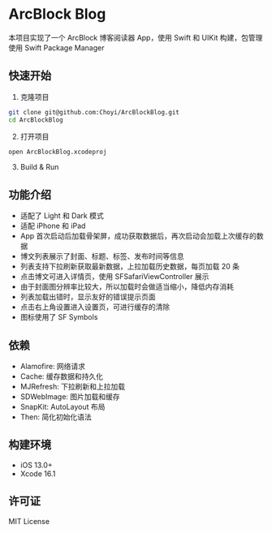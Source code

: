 # ArcBlock Blog

本项目实现了一个 ArcBlock 博客阅读器 App，使用 Swift 和 UIKit 构建，包管理使用 Swift Package Manager

## 快速开始

1. 克隆项目
```bash
git clone git@github.com:Choyi/ArcBlockBlog.git
cd ArcBlockBlog
```

2. 打开项目
```bash
open ArcBlockBlog.xcodeproj
```

3. Build & Run

## 功能介绍

- 适配了 Light 和 Dark 模式
- 适配 iPhone 和 iPad
- App 首次启动后加载骨架屏，成功获取数据后，再次启动会加载上次缓存的数据
- 博文列表展示了封面、标题、标签、发布时间等信息
- 列表支持下拉刷新获取最新数据，上拉加载历史数据，每页加载 20 条
- 点击博文可进入详情页，使用 SFSafariViewController 展示
- 由于封面图分辨率比较大，所以加载时会做适当缩小，降低内存消耗
- 列表加载出错时，显示友好的错误提示页面
- 点击右上角设置进入设置页，可进行缓存的清除
- 图标使用了 SF Symbols

## 依赖

- Alamofire: 网络请求
- Cache: 缓存数据和持久化
- MJRefresh: 下拉刷新和上拉加载
- SDWebImage: 图片加载和缓存
- SnapKit: AutoLayout 布局
- Then: 简化初始化语法

## 构建环境

- iOS 13.0+
- Xcode 16.1

## 许可证

MIT License
